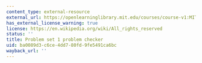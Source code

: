 ```yaml
---
content_type: external-resource
external_url: https://openlearninglibrary.mit.edu/courses/course-v1:MITx+18.05r_10+2022_Summer/courseware/week1/ps1/2?activate_block_id=block-v1%3AMITx%2B18.05r_10%2B2022_Summer%2Btype%40vertical%2Bblock%40ps1-checkvertical
has_external_license_warning: true
license: https://en.wikipedia.org/wiki/All_rights_reserved
status: ''
title: Problem set 1 problem checker
uid: ba0089d3-c6ce-4dd7-80fd-9fe5491ca6bc
wayback_url: ''
---
```

